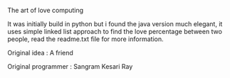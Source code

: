 The art of love computing 

It was initially build in python but i found the java version much elegant, it uses simple linked list approach to find
the love percentage between two people, read the readme.txt file for more information.

Original idea : A friend

Original programmer : Sangram Kesari Ray
